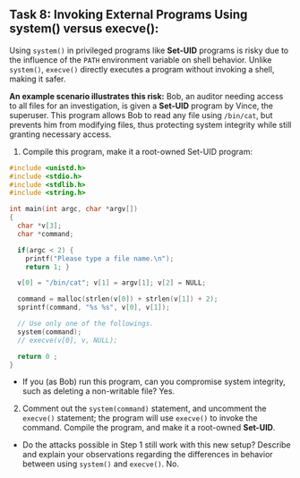 ## Task 8: Invoking External Programs Using system() versus execve():
Using `system()` in privileged programs like **Set-UID** programs is risky due to the influence of the `PATH` environment variable on shell behavior. Unlike `system()`, `execve()` directly executes a program without invoking a shell, making it safer.

**An example scenario illustrates this risk:** Bob, an auditor needing access to all files for an investigation, is given a **Set-UID** program by Vince, the superuser. This program allows Bob to read any file using `/bin/cat`, but prevents him from modifying files, thus protecting system integrity while still granting necessary access.

1) Compile this program, make it a root-owned Set-UID program:
```c
#include <unistd.h>
#include <stdio.h>
#include <stdlib.h>
#include <string.h>

int main(int argc, char *argv[])
{
  char *v[3];
  char *command;

  if(argc < 2) {
    printf("Please type a file name.\n");
    return 1; }

  v[0] = "/bin/cat"; v[1] = argv[1]; v[2] = NULL;

  command = malloc(strlen(v[0]) + strlen(v[1]) + 2);
  sprintf(command, "%s %s", v[0], v[1]);

  // Use only one of the followings.
  system(command);
  // execve(v[0], v, NULL);

  return 0 ;
}
```
- If you (as Bob) run this program, can you compromise system integrity, such as deleting a non-writable file?
    Yes.

2) Comment out the `system(command)` statement, and uncomment the `execve()` statement; the program will use `execve()` to invoke the command. Compile the program, and make it a root-owned **Set-UID**.

-  Do the attacks possible in Step 1 still work with this new setup? Describe and explain your observations regarding the differences in behavior between using `system()` and `execve()`.
    No.